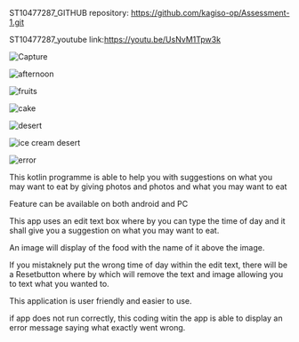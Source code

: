 ST10477287_GITHUB repository: https://github.com/kagiso-op/Assessment-1.git

ST10477287_youtube link:https://youtu.be/UsNvM1Tpw3k

![Capture](https://github.com/user-attachments/assets/85dd194d-03b3-44c8-9a08-f3feb3bdefdd)

![afternoon](https://github.com/user-attachments/assets/67e2b695-2e40-43c0-bb13-3d7157cdb5e0)

![fruits](https://github.com/user-attachments/assets/3ac19275-eaa7-4802-9471-365620449060)

![cake](https://github.com/user-attachments/assets/de13a5f3-7948-4072-b084-234d00b40c1f)

![desert](https://github.com/user-attachments/assets/b048e425-a5c2-4243-ba72-1a6a30863813)

![ice cream desert](https://github.com/user-attachments/assets/d5651760-58c3-45f2-8bd3-a34ccde5e2eb)

![error](https://github.com/user-attachments/assets/4342cd51-7d8a-4d8b-9587-bdcf8231d4f2)

This kotlin programme is able to help you with suggestions on what you may want to eat by giving photos and photos and what you may want to eat

Feature can be available  on both android and PC

This app uses an edit text box where by you can type the time of day and it shall give you a suggestion on what you may want to eat.

An image will display of the food with the name of it above the image.

If you mistaknely put the wrong time of day within the edit text, there will be a Resetbutton where by which will remove the text and image allowing you to text what you wanted to.

This application is user friendly and easier to use.

if app does not run correctly, this coding witin the app is able to display an error message saying what exactly went wrong.
